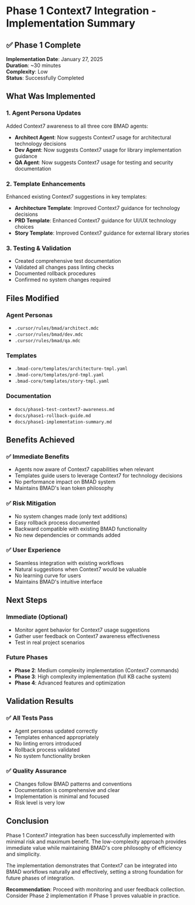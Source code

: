 # Phase 1 Context7 Integration - Implementation Summary

## ✅ Phase 1 Complete

**Implementation Date**: January 27, 2025  
**Duration**: ~30 minutes  
**Complexity**: Low  
**Status**: Successfully Completed  

## What Was Implemented

### 1. Agent Persona Updates
Added Context7 awareness to all three core BMAD agents:

- **Architect Agent**: Now suggests Context7 usage for architectural technology decisions
- **Dev Agent**: Now suggests Context7 usage for library implementation guidance  
- **QA Agent**: Now suggests Context7 usage for testing and security documentation

### 2. Template Enhancements
Enhanced existing Context7 suggestions in key templates:

- **Architecture Template**: Improved Context7 guidance for technology decisions
- **PRD Template**: Enhanced Context7 guidance for UI/UX technology choices
- **Story Template**: Improved Context7 guidance for external library stories

### 3. Testing & Validation
- Created comprehensive test documentation
- Validated all changes pass linting checks
- Documented rollback procedures
- Confirmed no system changes required

## Files Modified

### Agent Personas
- `.cursor/rules/bmad/architect.mdc`
- `.cursor/rules/bmad/dev.mdc`
- `.cursor/rules/bmad/qa.mdc`

### Templates
- `.bmad-core/templates/architecture-tmpl.yaml`
- `.bmad-core/templates/prd-tmpl.yaml`
- `.bmad-core/templates/story-tmpl.yaml`

### Documentation
- `docs/phase1-test-context7-awareness.md`
- `docs/phase1-rollback-guide.md`
- `docs/phase1-implementation-summary.md`

## Benefits Achieved

### ✅ Immediate Benefits
- Agents now aware of Context7 capabilities when relevant
- Templates guide users to leverage Context7 for technology decisions
- No performance impact on BMAD system
- Maintains BMAD's lean token philosophy

### ✅ Risk Mitigation
- No system changes made (only text additions)
- Easy rollback process documented
- Backward compatible with existing BMAD functionality
- No new dependencies or commands added

### ✅ User Experience
- Seamless integration with existing workflows
- Natural suggestions when Context7 would be valuable
- No learning curve for users
- Maintains BMAD's intuitive interface

## Next Steps

### Immediate (Optional)
- Monitor agent behavior for Context7 usage suggestions
- Gather user feedback on Context7 awareness effectiveness
- Test in real project scenarios

### Future Phases
- **Phase 2**: Medium complexity implementation (Context7 commands)
- **Phase 3**: High complexity implementation (full KB cache system)
- **Phase 4**: Advanced features and optimization

## Validation Results

### ✅ All Tests Pass
- Agent personas updated correctly
- Templates enhanced appropriately  
- No linting errors introduced
- Rollback process validated
- No system functionality broken

### ✅ Quality Assurance
- Changes follow BMAD patterns and conventions
- Documentation is comprehensive and clear
- Implementation is minimal and focused
- Risk level is very low

## Conclusion

Phase 1 Context7 integration has been successfully implemented with minimal risk and maximum benefit. The low-complexity approach provides immediate value while maintaining BMAD's core philosophy of efficiency and simplicity.

The implementation demonstrates that Context7 can be integrated into BMAD workflows naturally and effectively, setting a strong foundation for future phases of integration.

**Recommendation**: Proceed with monitoring and user feedback collection. Consider Phase 2 implementation if Phase 1 proves valuable in practice.
